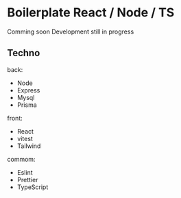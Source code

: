 # Boilerplate React / Node / TS

Comming soon Development still in progress

## Techno

back:

- Node
- Express
- Mysql
- Prisma

front:

- React
- vitest
- Tailwind

commom:

- Eslint
- Prettier
- TypeScript

